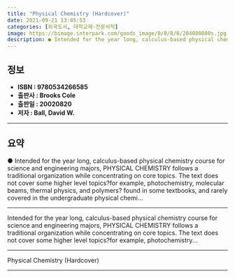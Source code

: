 ```yaml
---
title: "Physical Chemistry (Hardcover)"
date: 2021-09-21 13:45:53
categories: [외국도서, 대학교재-전문서적]
image: https://bimage.interpark.com/goods_image/0/8/8/0/204080880s.jpg
description: ● Intended for the year long, calculus-based physical chemistry course for science and engineering majors, PHYSICAL CHEMISTRY follows a traditional organizatio
---
```


## **정보**

- **ISBN : 9780534266585**
- **출판사 : Brooks Cole**
- **출판일 : 20020820**
- **저자 : Ball, David W.**

------



## **요약**

●  Intended for the year long, calculus-based physical chemistry course for science and engineering majors, PHYSICAL CHEMISTRY follows a traditional organization while concentrating on core topics. The text does not cover some higher level topics?for example, photochemistry, molecular beams, thermal physics, and polymers? found in some textbooks, and rarely covered in the undergraduate physical chemi...

------

Intended for the year long, calculus-based physical chemistry course for science and engineering majors, PHYSICAL CHEMISTRY follows a traditional organization while concentrating on core topics. The text does not cover some higher level topics?for example, photochemistry... 

------


Physical Chemistry (Hardcover) 

------


